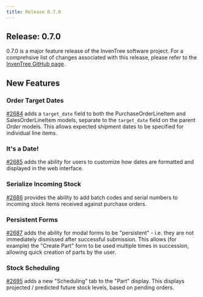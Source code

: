 ```yaml
---
title: Release 0.7.0
---
```


## Release: 0.7.0

0.7.0 is a major feature release of the InvenTree software project. For a comprehsive list of changes associated with this release, please refer to the [InvenTree GitHub page](https://github.com/inventree/InvenTree/milestone/10).

## New Features

### Order Target Dates

[#2684](https://github.com/inventree/InvenTree/pull/2684) adds a `target_date` field to both the PurchaseOrderLineItem and SalesOrderLineItem models, separate to the `target_date` field on the parent _Order_ models. This allows expected shipment dates to be specified for individual line items.

### It's a Date!

[#2685](https://github.com/inventree/InvenTree/pull/2685) adds the ability for users to customize how dates are formatted and displayed in the web interface.

### Serialize Incoming Stock

[#2686](https://github.com/inventree/InvenTree/pull/2686) provides the ability to add batch codes and serial numbers to incoming stock items received against purchase orders.

### Persistent Forms

[#2687](https://github.com/inventree/InvenTree/pull/2687) adds the ability for modal forms to be "persistent" - i.e. they are not immediately dismissed after successful submission. This allows (for example) the "Create Part" form to be used multiple times in succession, allowing quick creation of parts by the user.

### Stock Scheduling

[#2695](https://github.com/inventree/InvenTree/pull/2695) adds a new "Scheduling" tab to the "Part" display. This displays projected / predicted future stock levels, based on pending orders.
